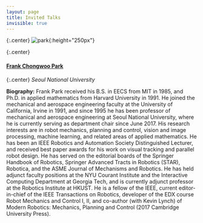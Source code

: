 ```yaml
---
layout: page
title: Invited Talks
invisible: true
---
```


{:.center}
![park](../park.jpg){:height="250px"}

{:.center}
#### **[Frank Chongwoo Park](http://robotics.snu.ac.kr/fcp/)**

{:.center}
*Seoul National University*

<!---
**Time:** TBD

**Location:** TBD

**Title:** TBD

**Abstract:** TBD
-->

**Biography:** Frank Park received his B.S. in EECS from MIT in 1985, and
Ph.D. in applied mathematics from Harvard University in 1991. He joined the
mechanical and aerospace engineering faculty at the University of California,
Irvine in 1991, and since 1995 he has been professor of mechanical and aerospace
engineering at Seoul National University, where he is currently serving as
department chair since June 2017. His research interests are in robot mechanics,
planning and control, vision and image processing, machine learning, and related
areas of applied mathematics. He has been an IEEE Robotics and Automation
Society Distinguished Lecturer, and received best paper awards for his work on
visual tracking and parallel robot design. He has served on the editorial boards
of the Springer Handbook of Robotics, Springer Advanced Tracts in Robotics
(STAR), Robotica, and the ASME Journal of Mechanisms and Robotics. He has held
adjunct faculty positions at the NYU Courant Institute and the Interactive
Computing Department at Georgia Tech, and is currently adjunct professor at the
Robotics Institute at HKUST. He is a fellow of the IEEE, current editor-in-chief
of the IEEE Transactions on Robotics, developer of the EDX course Robot
Mechanics and Control I, II, and co-author (with Kevin Lynch) of Modern
Robotics: Mechanics, Planning and Control (2017 Cambridge University Press).
